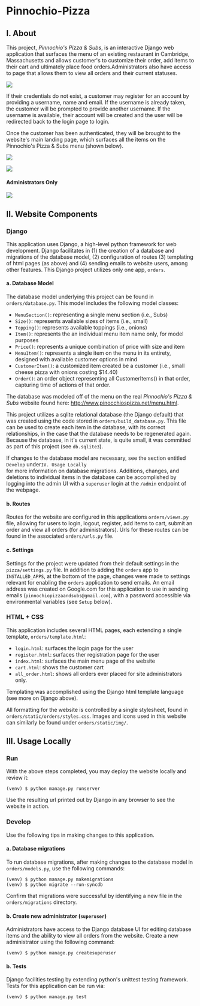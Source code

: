 # Pinnochio-Pizza

## I. About

This project, _Pinnochio's Pizza & Subs_, is an interactive Django web application that surfaces the menu of an existing restaurant in Cambridge, Massachusetts and allows customer's to customize their order, add items to their cart and ultimately place food orders.Administrators also have access to page that allows them to view all orders and their current statuses.

![](https://i.imgur.com/CQaurbX.png)

If their credentials do not exist, a customer may register for an account by providing a username, name and email. If the username is already taken, the customer will be prompted to provide another username. If the username is available, their account will be created and the user will be redirected back to the login page to login.

Once the customer has been authenticated, they will be brought to the website's main landing page, which surfaces all the items on the Pinnochio's Pizza & Subs menu (shown below).

![](https://i.imgur.com/zNwA3pr.png)

![](https://i.imgur.com/cVgjeP1.png)


#### Administrators Only

![](https://i.imgur.com/7Q0kxpP.png)

## II. Website Components

### Django

This application uses Django, a high-level python framework for web development. Django facilitates
in (1) the creation of a database and migrations of the database model, (2) configuration of routes (3) templating of html
 pages (as above) and (4) sending emails to  website users, among other features. This Django project utilizes only one app, `orders`.

#### a. Database Model

The database model underlying this project can be found in `orders/database.py`. This model
includes the following model classes:
* `MenuSection()`: representing a single menu section (i.e., Subs)
* `Size()`: represents available sizes of items (i.e., small)
* `Topping()`: represents available toppings (i.e., onions)
* `Item()`: represents the an individual menu item name only, for model purposes
* `Price()`: represents a unique combination of price with size and item
* `MenuItem()`: represents a single item on the menu in its entirety, designed with available
customer options in mind
* `CustomerItem()`: a customized item created be a customer (i.e., small cheese pizza with onions costing $14.40)
* `Order()`: an order object representing all CustomerItems() in that order, capturing time of actions of that order.

The database was modeled off of the menu on the real _Pinnochio's Pizza & Subs_ website
found here: http://www.pinocchiospizza.net/menu.html.

This project utilizes a sqlite relational database (the Django default) that was created using the code stored in
`orders/build_database.py`. This file can be used to create each item in the database, with its correct relationships,
in the case that the database needs to be regenerated again. Because the database, in it's current state, is quite small, it
was committed as part of this project (see `db.sqlite3`).

If changes to the database model are necessary, see the section entitled `Develop`  under`IV. Usage Locally`  
for more information on database migrations. Additions, changes, and deletions to individual items in the database
can be accomplished by logging into the admin UI with a `superuser` login at the `/admin` endpoint of the webpage.

#### b. Routes

Routes for the website are configured in this applications `orders/views.py` file, allowing
for users to login, logout, register, add items to cart, submit an order and view all orders (for administrators).
Urls for these routes can be found in the associated `orders/urls.py` file.

#### c. Settings

Settings for the project were updated from their default settings in the `pizza/settings.py` file.
In addition to adding the `orders` app to  `INSTALLED_APPS`, at the bottom of the page, changes were made to settings
relevant for enabling the `orders` application to send emails. An email address was created on Google.com for this
application to use in sending emails (`pinnochiopizzaandsubs@gmail.com`), with a password accessible via environmental
variables (see `Setup` below).

### HTML + CSS

This application includes several HTML pages, each extending a single template, `orders/template.html`:
* `login.html`: surfaces the login page for the user
* `register.html`: surfaces ther registration page for the user
* `index.html`: surfaces the main menu page of the website
* `cart.html`: shows the customer cart
* `all_order.html`: shows all orders ever placed for site administrators only.

Templating was accomplished using the Django html template language (see more on Django above).

All formatting for the website is controlled by a single stylesheet, found in
`orders/static/orders/styles.css`. Images and icons used in this website can similarly be found under `orders/static/img/`.


## III. Usage Locally

### Run

With the above steps completed, you may deploy the website locally and review it:
```
(venv) $ python manage.py runserver
```
Use the resulting url printed out by Django in any browser to see the website in action.

### Develop

Use the following tips in making changes to this application.

#### a. Database migrations

To run database migrations, after making changes to the database model in `orders/models.py`, use the following commands:
```
(venv) $ python manage.py makemigrations
(venv) $ python migrate --run-syncdb
```
Confirm that migrations were successful by identifying a new file in the `orders/migrations` directory.

#### b. Create new administrator (`superuser`)

Administrators have access to the Django database UI for editing database items and the ability to view all orders
from the website. Create a new administrator using the following command:

```
(venv) $ python manage.py createsuperuser
```

#### b. Tests

Django facilities testing by extending python's unittest testing framework. Tests for this application can
be run via:
```
(venv) $ python manage.py test
```
